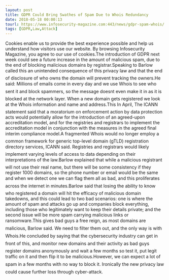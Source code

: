 ```yaml
---
layout: post
title: GDPR Could Bring Swathes of Spam Due to Whois Redundancy
date: 2018-05-18 00:00:13
tourl: https://www.infosecurity-magazine.com:443/news/gdpr-spam-whois/
tags: [GDPR,Law,Attack]
---
```

Cookies enable us to provide the best experience possible and help us understand how visitors use our website. By browsing Infosecurity Magazine, you agree to our use of cookies.The introduction of GDPR next week could see a future increase in the amount of malicious spam, due to the end of blocking malicious domains by registrar.Speaking to Barlow called this an unintended consequence of this privacy law and that the end of disclosure of who owns the domain will prevent tracking the owners.He said: Millions of emails come in every day and we use Whois to see who sent it and block spammers, so the message doesnt even make it in as it is blocked at the network layer. When a new domain gets registered we look at the Whois information and name and address.This In April, The ICANN statement said that a moratorium on enforcement action by data protection acts would potentially allow for the introduction of an agreed-upon accreditation model, and for the registries and registrars to implement the accreditation model in conjunction with the measures in the agreed final interim compliance model.A fragmented Whois would no longer employ a common framework for generic top-level domain (gTLD) registration directory services, ICANN said. Registries and registrars would likely implement varying levels of access to data depending on their interpretations of the law.Barlow explained that while a malicious registrant will not use their real name, but there will be some consistency if they register 1000 domains, so the phone number or email would be the same and when we detect one we can flag them all as bad, and this proliferates across the internet in minutes.Barlow said that losing the ability to know who registered a domain will hit the efficacy of malicious domain takedowns, and this could lead to two bad scenarios: one is where the amount of spam and attacks go up and companies block everything, including those who legitimately want to keep their details private; and the second issue will be more spam carrying malicious links or ransomware.This gives bad guys a free reign, as most domains are malicious, Barlow said. We need to filter them out, and the only way is with Whois.He concluded by saying that the cybersecurity industry can get in front of this, and monitor new domains and their activity as bad guys register domains anonymously and wait a few months so test it, put legit traffic on it and then flip it to be malicious.However, we can expect a lot of spam in a few months with no way to block it. Ironically the new privacy law could cause further loss through cyber-attack.